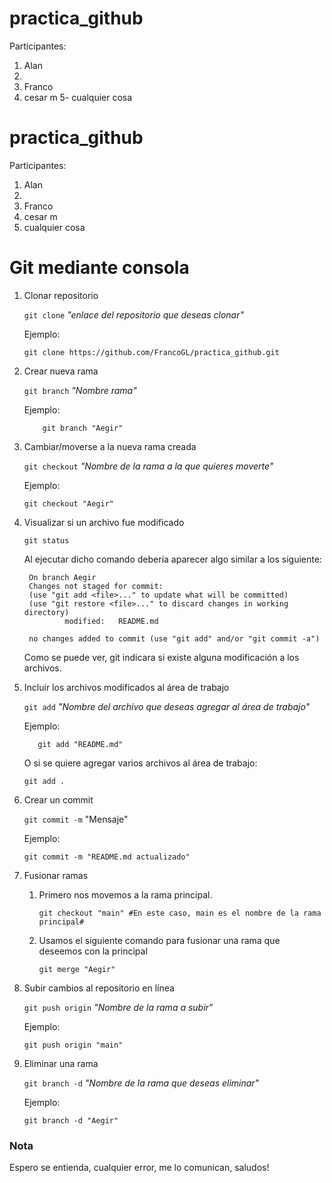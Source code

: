 # practica_github

Participantes:

1. Alan
2.
3. Franco
4. cesar m
5- cualquier cosa

# practica_github

Participantes:

1. Alan
2.
3. Franco
4. cesar m
5. cualquier cosa

# Git mediante consola

1. Clonar repositorio

   `git clone` *"enlace del repositorio que deseas clonar"*

   Ejemplo:

   ```
   git clone https://github.com/FrancoGL/practica_github.git

2. Crear nueva rama

   `git branch`  *"Nombre rama"*

   Ejemplo:

   ```
       git branch "Aegir"
   ```

3. Cambiar/moverse a la nueva rama creada

   `git checkout` *"Nombre de la rama a la que quieres moverte"*

   Ejemplo:

    ```
    git checkout "Aegir"
    ```

4. Visualizar si un archivo fue modificado

   `git status`

   Al ejecutar dicho comando debería aparecer algo similar a los siguiente:

   ```
    On branch Aegir
    Changes not staged for commit:
    (use "git add <file>..." to update what will be committed)
    (use "git restore <file>..." to discard changes in working directory)
            modified:   README.md

    no changes added to commit (use "git add" and/or "git commit -a")
   ```

   Como se puede ver, git indicara si existe alguna modificación a los archivos.

5. Incluir los archivos modificados al área de trabajo

   `git add` *"Nombre del archivo que deseas agregar al área de trabajo"*

   Ejemplo:

   ```
      git add "README.md"
   ```

   O si se quiere agregar varios archivos al área de trabajo:
   
   ```
   git add .
   ```

6. Crear un commit

   `git commit -m` "Mensaje"

   Ejemplo:

   ```
   git commit -m "README.md actualizado"
   ```

7. Fusionar ramas

   1. Primero nos movemos a la rama principal.

      ```
      git checkout "main" #En este caso, main es el nombre de la rama principal#
      ```

   2. Usamos el siguiente comando para fusionar una rama que deseemos con la principal

      ```
      git merge "Aegir"
      ```

8. Subir cambios al repositorio en línea

   `git push origin` *"Nombre de la rama a subir"*

   Ejemplo:

   ````
   git push origin "main"
   ````

9. Eliminar una rama

   `git branch -d` *"Nombre de la rama que deseas eliminar"*

   Ejemplo:

   ```
   git branch -d "Aegir"
   ```

### Nota

Espero se entienda, cualquier error, me lo comunican, saludos!
